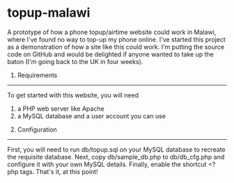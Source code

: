 topup-malawi
============

A prototype of how a phone topup/airtime website could work in Malawi, where I've found no way to top-up my phone online.
I've started this project as a demonstration of how a site like this could work. I'm putting the source code on GitHub and would be delighted if anyone wanted to take up the baton (I'm going back to the UK in four weeks).

1. Requirements
---------------

To get started with this website, you will need 
1) a PHP web server like Apache
2) a MySQL database and a user account you can use

2. Configuration
----------------

First, you will need to run db/topup.sql on your MySQL database to recreate the requisite database. Next, copy db/sample_db.php to db/db_cfg.php and configure it with your own MySQL details. Finally, enable the shortcut <? php tags. That's it, at this point!
